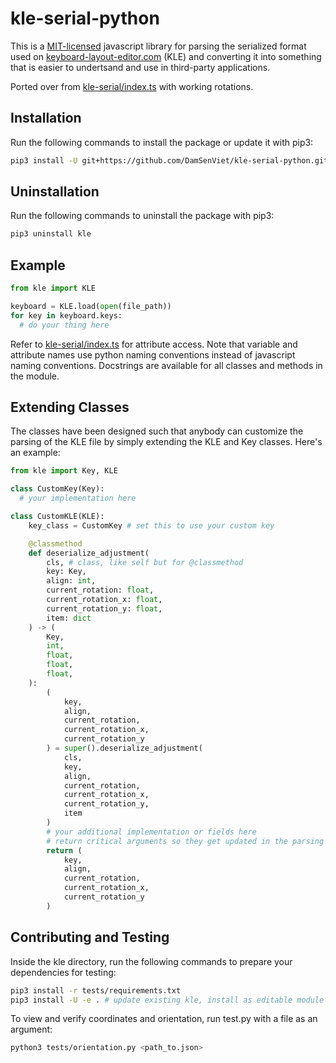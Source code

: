 # kle-serial-python

This is a [MIT-licensed](LICENSE) javascript library for parsing the serialized
format used on [keyboard-layout-editor.com](keyboard-layout-editor.com) (KLE)
and converting it into something that is easier to undertsand and use in
third-party applications.

Ported over from [kle-serial/index.ts](https://github.com/ijprest/kle-serial/blob/master/index.ts)
with working rotations.

## Installation

Run the following commands to install the package or update it with pip3:
```sh
pip3 install -U git+https://github.com/DamSenViet/kle-serial-python.git
```

## Uninstallation

Run the following commands to uninstall the package with pip3:
```sh
pip3 uninstall kle
```

## Example

```python
from kle import KLE

keyboard = KLE.load(open(file_path))
for key in keyboard.keys:
  # do your thing here
```

Refer to [kle-serial/index.ts](https://github.com/ijprest/kle-serial/blob/master/index.ts)
for attribute access. Note that variable and attribute names use python naming
conventions instead of javascript naming conventions. Docstrings are available
for all classes and methods in the module.

## Extending Classes

The classes have been designed such that anybody can customize the parsing of
the KLE file by simply extending the KLE and Key classes. Here's an example:

```python
from kle import Key, KLE

class CustomKey(Key):
  # your implementation here

class CustomKLE(KLE):
    key_class = CustomKey # set this to use your custom key

    @classmethod
    def deserialize_adjustment(
        cls, # class, like self but for @classmethod
        key: Key,
        align: int,
        current_rotation: float,
        current_rotation_x: float,
        current_rotation_y: float,
        item: dict
    ) -> (
        Key,
        int,
        float,
        float,
        float,
    ):
        (
            key,
            align,
            current_rotation,
            current_rotation_x,
            current_rotation_y
        ) = super().deserialize_adjustment(
            cls,
            key,
            align,
            current_rotation,
            current_rotation_x,
            current_rotation_y,
            item
        )
        # your additional implementation or fields here
        # return critical arguments so they get updated in the parsing loop
        return (
            key,
            align,
            current_rotation,
            current_rotation_x,
            current_rotation_y
        )
```

## Contributing and Testing

Inside the kle directory, run the following commands to prepare your
dependencies for testing:

```sh
pip3 install -r tests/requirements.txt
pip3 install -U -e . # update existing kle, install as editable module
```

To view and verify coordinates and orientation, run test.py with a file as an
argument:

```sh
python3 tests/orientation.py <path_to.json>
```